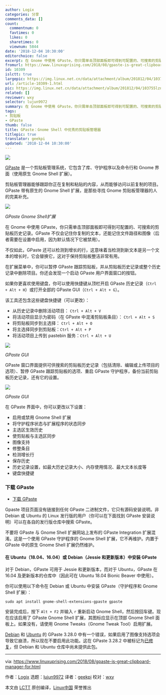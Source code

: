 ```yaml
---
author: Logix
categories: 分享
comments_data: []
count:
  commentnum: 0
  favtimes: 0
  likes: 0
  sharetimes: 0
  viewnum: 5844
date: '2018-12-04 10:30:00'
editorchoice: false
excerpt: 在 Gnome 中使用 GPaste，你只需单击顶部面板即可得到可配置的、可搜索的剪贴板历史记录。GPaste 不仅会记住你复制的文本，还能记住文件路径和图像
fromurl: https://www.linuxuprising.com/2018/08/gpaste-is-great-clipboard-manager-for.html
id: 10309
islctt: true
largepic: https://img.linux.net.cn/data/attachment/album/201812/04/103755lzn0m0ph07t4enk0.jpg
url: /article-10309-1.html
pic: https://img.linux.net.cn/data/attachment/album/201812/04/103755lzn0m0ph07t4enk0.jpg.thumb.jpg
related: []
reviewer: wxy
selector: lujun9972
summary: 在 Gnome 中使用 GPaste，你只需单击顶部面板即可得到可配置的、可搜索的剪贴板历史记录。GPaste 不仅会记住你复制的文本，还能记住文件路径和图像
tags:
- 剪贴板
- GPaste
thumb: false
title: GPaste：Gnome Shell 中优秀的剪贴板管理器
titlepic: true
translator: geekpi
updated: '2018-12-04 10:30:00'
---
```


![](/data/attachment/album/201812/04/103755lzn0m0ph07t4enk0.jpg)


[GPaste](https://github.com/Keruspe/GPaste) 是一个剪贴板管理系统，它包含了库、守护程序以及命令行和 Gnome 界面（使用原生 Gnome Shell 扩展）。


剪贴板管理器能够跟踪你正在复制和粘贴的内容，从而能够访问以前复制的项目。GPaste 带有原生的 Gnome Shell 扩展，是那些寻找 Gnome 剪贴板管理器的人的完美补充。


![](/data/attachment/album/201812/04/103130a4uvqc9zh02t7ve4.png)


*GPaste Gnome Shell扩展*


在 Gnome 中使用 GPaste，你只需单击顶部面板即可得到可配置的、可搜索的剪贴板历史记录。GPaste 不仅会记住你复制的文本，还能记住文件路径和图像（后者需要在设置中启用，因为默认情况下它被禁用）。


不仅如此，GPaste 还可以检测到增长的行，这意味着当检测到新文本是另一个文本的增长时，它会替换它，这对于保持剪贴板整洁非常有用。


在扩展菜单中，你可以暂停 GPaste 跟踪剪贴板，并从剪贴板历史记录或整个历史记录中删除项目。你还会发现一个启动 GPaste 用户界面窗口的按钮。


如果你更喜欢使用键盘，你可以使用快捷键从顶栏开启 GPaste 历史记录（`Ctrl + Alt + H`）或打开全部的 GPaste GUI（`Ctrl + Alt + G`）。


该工具还包含这些键盘快捷键（可以更改）：


* 从历史记录中删除活动项目： `Ctrl + Alt + V`
* 将活动项目显示为密码（在 GPaste 中混淆剪贴板条目）： `Ctrl + Alt + S`
* 将剪贴板同步到主选择： `Ctrl + Alt + O`
* 将主选择同步到剪贴板：`Ctrl + Alt + P`
* 将活动项目上传到 pastebin 服务：`Ctrl + Alt + U`


![](/data/attachment/album/201812/04/103139zh97o81arax9pmrm.png)


*GPaste GUI*


GPaste 窗口界面提供可供搜索的剪贴板历史记录（包括清除、编辑或上传项目的选项）、暂停 GPaste 跟踪剪贴板的选项、重启 GPaste 守护程序，备份当前剪贴板历史记录，还有它的设置。


![](/data/attachment/album/201812/04/103150vwr6t6x0kw2w0vxl.png)


*GPaste GUI*


在 GPaste 界面中，你可以更改以下设置：


* 启用或禁用 Gnome Shell 扩展
* 将守护程序状态与扩展程序的状态同步
* 主选区生效历史
* 使剪贴板与主选区同步
* 图像支持
* 修整条目
* 检测增长行
* 保存历史
* 历史记录设置，如最大历史记录大小、内存使用情况、最大文本长度等
* 键盘快捷键


### 下载 GPaste


* [下载 GPaste](https://github.com/Keruspe/GPaste)


Gpaste 项目页面没有链接到任何 GPaste 二进制文件，它只有源码安装说明。非 Debian 或 Ubuntu 的 Linux 发行版的用户（你可以在下面找到 GPaste 安装说明）可以在各自的发行版仓库中搜索 GPaste。


不要将 GPaste 与 Gnome Shell 扩展网站上发布的 GPaste Integration 扩展混淆。这是一个使用 GPaste 守护程序的 Gnome Shell 扩展，它不再维护。内置于 GPaste 中的原生 Gnome Shell 扩展仍然维护。


#### 在 Ubuntu（18.04、16.04）或 Debian（Jessie 和更新版本）中安装 GPaste


对于 Debian，GPaste 可用于 Jessie 和更新版本，而对于 Ubuntu，GPaste 在 16.04 及更新版本的仓库中（因此可在 Ubuntu 18.04 Bionic Beaver 中使用）。


你可以使用以下命令在 Debian 或 Ubuntu 中安装 GPaste（守护程序和 Gnome Shell 扩展）：



```
sudo apt install gnome-shell-extensions-gpaste gpaste
```

安装完成后，按下 `Alt + F2` 并输入 `r` 重新启动 Gnome Shell，然后按回车键。现在应该启用了 GPaste Gnome Shell 扩展，其图标应显示在顶部 Gnome Shell 面板上。如果没有，请使用 Gnome Tweaks（Gnome Tweak Tool）启用扩展。


[Debian](https://packages.debian.org/buster/gpaste) 和 [Ubuntu](https://launchpad.net/ubuntu/+source/gpaste) 的 GPaste 3.28.0 中有一个错误，如果启用了图像支持选项会导致它崩溃，所以现在不要启用此功能。这在 GPaste 3.28.2 中被标记为[已修复](https://www.imagination-land.org/posts/2018-04-13-gpaste-3.28.2-released.html)，但 Debian 和 Ubuntu 仓库中尚未提供此包。




---


via: <https://www.linuxuprising.com/2018/08/gpaste-is-great-clipboard-manager-for.html>


作者：[Logix](https://plus.google.com/118280394805678839070) 选题：[lujun9972](https://github.com/lujun9972) 译者：[geekpi](https://github.com/geekpi) 校对：[wxy](https://github.com/wxy)


本文由 [LCTT](https://github.com/LCTT/TranslateProject) 原创编译，[Linux中国](https://linux.cn/) 荣誉推出